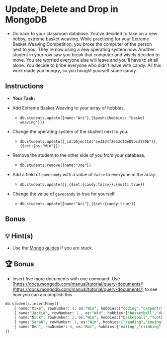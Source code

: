 # Update, Delete and Drop in MongoDB

* Go back to your classroom database. You've decided to take on a new hobby, extreme basket weaving. While practicing for your Extreme Basket Weaving Competition, you broke the computer of the person next to you. They're now using a new operating system now. Another student in your row saw you break that computer and wisely decided to move. You are worried everyone else will leave and you'll have to sit all alone. You decide to bribe everyone who didn’t leave with candy. All this work made you hungry, so you bought yourself some candy. 
  
## Instructions

* **Your Task:**

* Add Extreme Basket Weaving to your array of hobbies.
  * `db.students.update({name:"Ari"},{$push:{hobbies: "basket weaving"}})`

* Change the operating system of the student next to you.
  * `db.students.update({_id:ObjectId("5e31d4f2652cf0e09bc3170b")},{$set:{os:"Win"}})`

* Remove the student to the other side of you from your database.
  * `db.students.remove({name:"Joe"})`

* Add a field of `gavecandy` with a value of `false` to everyone in the array.
  * `db.students.update({},{$set:{candy:false}},{multi:true})`

* Change the value of `gavecandy` to true for yourself.
  * `db.students.update({name:"Ari"},{$set:{candy:true}})`

## Bonus

## 💡 Hint(s)

* Use the [Mongo guides](https://docs.mongodb.com/guides/) if you are stuck.

## 🏆 Bonus

* Insert five more documents with one command. Use [https://docs.mongodb.com/manual/tutorial/query-documents/](https://docs.mongodb.com/manual/tutorial/query-documents/) to see how you can accomplish this.

```sql
db.students.insertMany([
    { name:"Mike", rowNumber: 4, os:"Win", hobbies:["coding","carpentry"], candy:false },
    { name:"Jackie", rowNumber: 1 , os:"Win", hobbies:["basketball","dancing"],candy:false },
    { name:"Nick", rowNumber: 3, os:"Win", hobbies:["basketball","football"],candy:false },
    { name:"Sarah", rowNumber: 1, os:"Win", hobbies:["reading","sewing"],candy:false },
    { name:"Ben", rowNumber: 4, os:"Mac", hobbies:["eating","climbing"],candy:false },
])
 ```